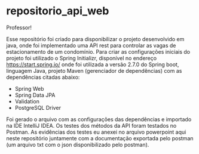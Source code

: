 # repositorio_api_web

Professor!

Esse repositório foi criado para disponibilizar o projeto desenvolvido em java, onde foi implementado uma API rest para controlar as vagas de estacionamento de um condomínio.
Para criar as configurações iniciais do projeto foi utilizado o Spring Initializr, disponível no endereço https://start.spring.io/ onde foi utilizada a versão 2.7.0 do Spring boot, 
linguagem Java, projeto Maven (gerenciador de dependências) com as dependências citadas abaixo:
*  Spring Web
*  Spring Data JPA
*  Validation 
*  PostgreSQL Driver

Foi gerado o arquivo com as configurações das dependências e importado na IDE IntelliJ IDEA. 
Os testes dos métodos da API foram testados no Postman. As evidências dos testes eu anexei no arquivo powerpoint aqui neste repositório juntamente com a documentação exportada
pelo postman (um arquivo txt com o json disponibilizado pelo postman).
